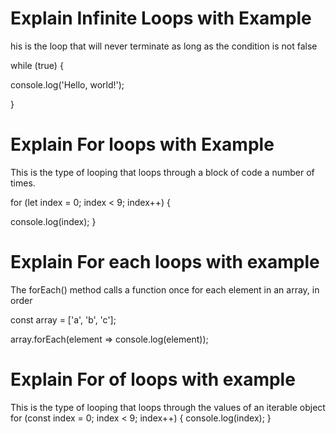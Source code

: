 # Explain Infinite Loops with Example 

his is the loop that will never terminate as long as the condition is not false

while (true) {

  console.log('Hello, world!');

}

# Explain For loops with Example  

This is the type of looping that loops through a block of code a number of times.

for (let index = 0; index < 9; index++) { 

   console.log(index);
}

# Explain For each loops with example

The forEach() method calls a function once for each element in an array, in order

const array = ['a', 'b', 'c'];

array.forEach(element => console.log(element));

# Explain For of loops with example
 This is the type of looping that loops through the values of an iterable object
for (const index = 0; index < 9; index++) {
   console.log(index);
}